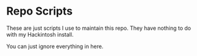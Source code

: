 # Repo Scripts

These are just scripts I use to maintain this repo. They have nothing to do with my Hackintosh install.

You can just ignore everything in here.